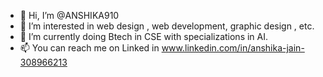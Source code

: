 - 👋 Hi, I’m @ANSHIKA910
- 👀 I’m interested in web design , web development, graphic design , etc.
- 🌱 I’m currently doing Btech in CSE with specializations in AI.
- 📫 You can reach me on Linked in www.linkedin.com/in/anshika-jain-308966213

<!---
ANSHIKA910/ANSHIKA910 is a ✨ special ✨ repository because its `README.md` (this file) appears on your GitHub profile.
You can click the Preview link to take a look at your changes.
--->
